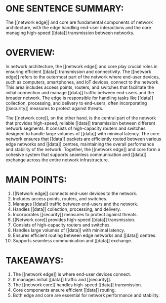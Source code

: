 # ONE SENTENCE SUMMARY:
The [[network edge]] and core are fundamental components of network architecture, with the edge handling end-user interactions and the core managing high-speed [[data]] transmission between networks.

# OVERVIEW:
In network architecture, the [[network edge]] and core play crucial roles in ensuring efficient [[data]] transmission and connectivity. The [[network edge]] refers to the outermost part of the network where end-user devices, such as computers, smartphones, and IoT devices, connect to the network. This area includes access points, routers, and switches that facilitate the initial connection and manage [[data]] traffic between end-users and the broader network. The edge is responsible for handling tasks like [[data]] collection, processing, and delivery to end-users, often incorporating [[security]] measures to protect against threats.

The [[network core]], on the other hand, is the central part of the network that provides high-speed, reliable [[data]] transmission between different network segments. It consists of high-capacity routers and switches designed to handle large volumes of [[data]] with minimal latency. The core network ensures that [[data]] packets are efficiently routed between various edge networks and [[data]] centres, maintaining the overall performance and stability of the network. Together, the [[network edge]] and core form a cohesive system that supports seamless communication and [[data]] exchange across the entire network infrastructure.

# MAIN POINTS:
1. [[Network edge]] connects end-user devices to the network.
2. Includes access points, routers, and switches.
3. Manages [[data]] traffic between end-users and the network.
4. Handles [[data]] collection, processing, and delivery.
5. Incorporates [[security]] measures to protect against threats.
6. [[Network core]] provides high-speed [[data]] transmission.
7. Consists of high-capacity routers and switches.
8. Handles large volumes of [[data]] with minimal latency.
9. Ensures efficient routing between edge networks and [[data]] centres.
10. Supports seamless communication and [[data]] exchange.

# TAKEAWAYS:
1. The [[network edge]] is where end-user devices connect.
2. It manages initial [[data]] traffic and [[security]].
3. The [[network core]] handles high-speed [[data]] transmission.
4. Core components ensure efficient [[data]] routing.
5. Both edge and core are essential for network performance and stability.